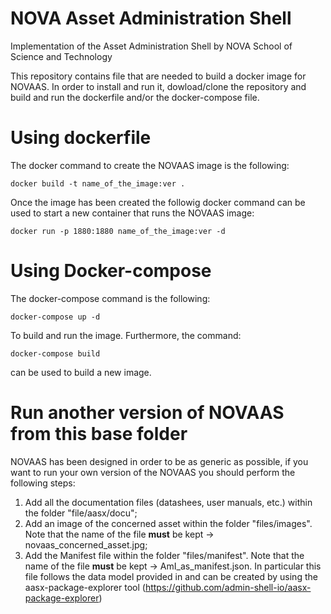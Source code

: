 # NOVA Asset Administration Shell

Implementation of the Asset Administration Shell by NOVA School of Science and Technology


This repository contains file that are needed to build a docker image for NOVAAS.
In order to install and run it, dowload/clone the repository and build and run the dockerfile and/or the docker-compose file.

# Using dockerfile
The docker command to create the NOVAAS image is the following:

`docker build -t name_of_the_image:ver .`

Once the image has been created the followig docker command can be used to start a new container that runs the NOVAAS image:

`docker run -p 1880:1880 name_of_the_image:ver -d`

# Using Docker-compose

The docker-compose command is the following:

`docker-compose up -d`

To build and run the image. Furthermore, the command:

`docker-compose build`

can be used to build a new image.

# Run another version of NOVAAS from this base folder

NOVAAS has been designed in order to be as generic as possible, if you want to run your own version of the NOVAAS you should perform the following steps:
1. Add all the documentation files (datashees, user manuals, etc.) within the folder "file/aasx/docu";
2. Add an image of the concerned asset within the folder "files/images". Note that the name of the file **must** be kept -> novaas_concerned_asset.jpg;
3. Add the Manifest file within the folder "files/manifest". Note that the name of the file **must** be kept -> AmI_as_manifest.json. In particular this file follows the data model provided in and can be created by using the aasx-package-explorer tool (https://github.com/admin-shell-io/aasx-package-explorer) 

